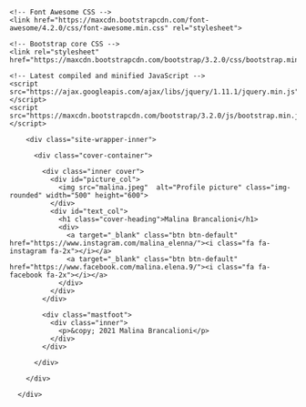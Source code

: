<html lang="en">
<head>
    <meta charset="UTF-8">
    <meta name="viewport" content="width=device-width, intial-scale=1.0">
    <title>Hello!</title>
    <link rel="stylesheet" href="styles.css">
    <link rel="icon" href="favicon.ico">

    <!-- Font Awesome CSS -->
    <link href="https://maxcdn.bootstrapcdn.com/font-awesome/4.2.0/css/font-awesome.min.css" rel="stylesheet">

    <!-- Bootstrap core CSS -->
    <link rel="stylesheet" href="https://maxcdn.bootstrapcdn.com/bootstrap/3.2.0/css/bootstrap.min.css">
  
    <!-- Latest compiled and minified JavaScript -->
    <script src="https://ajax.googleapis.com/ajax/libs/jquery/1.11.1/jquery.min.js"></script>
    <script src="https://maxcdn.bootstrapcdn.com/bootstrap/3.2.0/js/bootstrap.min.js"></script>
</head>

<body>
    <div class="site-wrapper">

        <div class="site-wrapper-inner">
  
          <div class="cover-container">
  
            <div class="inner cover">
              <div id="picture_col">
                <img src="malina.jpeg"  alt="Profile picture" class="img-rounded" width="500" height="600">
              </div>
              <div id="text_col">
                <h1 class="cover-heading">Malina Brancalioni</h1>
                <div>
                  <a target="_blank" class="btn btn-default" href="https://www.instagram.com/malina_elenna/"><i class="fa fa-instagram fa-2x"></i></a>
                  <a target="_blank" class="btn btn-default" href="https://www.facebook.com/malina.elena.9/"><i class="fa fa-facebook fa-2x"></i></a>
                </div>
              </div>
            </div>
  
            <div class="mastfoot">
              <div class="inner">
                <p>&copy; 2021 Malina Brancalioni</p>
              </div>
            </div>
  
          </div>
  
        </div>
  
      </div>
  
</body>
</html>
